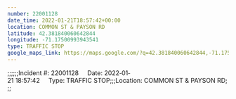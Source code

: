 ```yaml
---
number: 22001128
date_time: 2022-01-21T18:57:42+00:00
location: COMMON ST & PAYSON RD
latitude: 42.381840060642844
longitude: -71.17500993943541
type: TRAFFIC STOP
google_maps_link: https://maps.google.com/?q=42.381840060642844,-71.17500993943541
---
```


;;;;;;Incident #: 22001128     Date: 2022‐01‐21 18:57:42     Type: TRAFFIC STOP;;;Location: COMMON ST & PAYSON RD;;;
